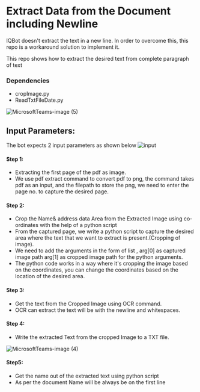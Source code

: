 # Extract Data from the Document including Newline

IQBot doesn't extract the text in a new line. In order to overcome this, this repo is a workaround solution 
to implement it.

This repo shows how to extract the desired text from complete paragraph of text

### Dependencies

* cropImage.py
* ReadTxtFileDate.py

![MicrosoftTeams-image (5)](https://user-images.githubusercontent.com/129178965/236778778-81183413-16f0-43b1-8de4-7a08b4707258.png)

## Input Parameters:
The bot expects 2 input parameters as shown below
![input](https://user-images.githubusercontent.com/129178965/236778520-f8bd7b4a-44aa-47b0-b887-9220f72651d1.png)

#### Step 1:
* Extracting the first page of the pdf as image.
* We use pdf extract command to convert pdf to png, the command takes pdf as an input,
and the filepath to store the png, we need to enter the page no. to capture the desired page.

#### Step 2:
* Crop the Name& address data Area from the Extracted Image using co-ordinates with the help  of a python script
* From the captured page, we write a python script to capture the desired area where the text that 
we want to extract is present.(Cropping of image).
* We need to add the arguments in the form of list , arg[0] as captured image path
arg[1] as cropped image path for the python arguments.
* The python code works in a way where it's cropping the image based on the coordinates, you can change the coordinates
based on the location of the desired area.

#### Step 3:
* Get the text from the Cropped Image using OCR command.
* OCR can extract the text will be with the newline and whitespaces.

#### Step 4:
* Write the extracted Text from the cropped Image to a TXT file. 

![MicrosoftTeams-image (4)](https://user-images.githubusercontent.com/129178965/236778667-9b3a5989-2c51-41e5-8733-a3adf27dd35f.png)


#### Step5:
* Get the name out of the extracted text using python script
* As per the document Name will be always be on the first line 


